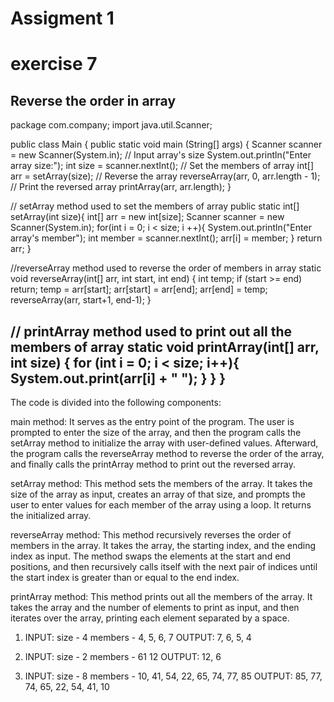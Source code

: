 # Assigment 1
# exercise 7
Reverse the order in array
------------------------------------------------------
package com.company;
import java.util.Scanner;

public class Main {
    public static void main (String[] args) {
        Scanner scanner = new Scanner(System.in);
// Input array's size
        System.out.println("Enter array size:");
        int size = scanner.nextInt();
// Set the members of array
        int[] arr = setArray(size);
// Reverse the array
        reverseArray(arr, 0, arr.length - 1);
// Print the reversed array
        printArray(arr, arr.length);
    }

// setArray method used to set the members of array
    public static int[] setArray(int size){
        int[] arr = new int[size];
        Scanner scanner = new Scanner(System.in);
        for(int i = 0; i < size; i ++){
            System.out.println("Enter array's member");
            int member = scanner.nextInt();
            arr[i] = member;
        }
        return arr;
    }

//reverseArray method used to reverse the order of members in array
    static void reverseArray(int[] arr, int start, int end) {
        int temp;
        if (start >= end)
            return;
        temp = arr[start];
        arr[start] = arr[end];
        arr[end] = temp;
        reverseArray(arr, start+1, end-1);
    }

// printArray method used to print out all the members of array
    static void printArray(int[] arr, int size) {
        for (int i = 0; i < size; i++){
            System.out.print(arr[i] + " ");
        }
    }
}
-----------------------------------------------------
The code is divided into the following components:

main method: It serves as the entry point of the program. The user is prompted to enter the size of the array, and then the program calls the setArray method to initialize the array with user-defined values. Afterward, the program calls the reverseArray method to reverse the order of the array, and finally calls the printArray method to print out the reversed array.

setArray method: This method sets the members of the array. It takes the size of the array as input, creates an array of that size, and prompts the user to enter values for each member of the array using a loop. It returns the initialized array.

reverseArray method: This method recursively reverses the order of members in the array. It takes the array, the starting index, and the ending index as input. The method swaps the elements at the start and end positions, and then recursively calls itself with the next pair of indices until the start index is greater than or equal to the end index.

printArray method: This method prints out all the members of the array. It takes the array and the number of elements to print as input, and then iterates over the array, printing each element separated by a space.


1. INPUT: size - 4
          members - 4, 5, 6, 7
   OUTPUT: 7, 6, 5, 4

3. INPUT: size - 2
          members - 61 12
   OUTPUT: 12, 6
   
4. INPUT: size - 8
          members - 10, 41, 54, 22, 65, 74, 77, 85
   OUTPUT: 85, 77, 74, 65, 22, 54, 41, 10
